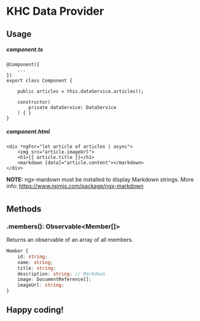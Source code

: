 # **KHC Data Provider**

## **Usage**

##### component.ts

```
@Component({
	...
})
export class Component {

	public articles = this.dataService.articles();

	constructor(
		private dataService: DataService
	) { }
}

```

##### component.html

```
<div *ngFor="let article of articles | async">
	<img src="article.imageUrl">
	<h1>{{ article.title }}</h1>
	<markdown [data]="article.content"></markdown>
</div>
```

**NOTE:** ngx-mardown must be installed to display Markdown strings. 
More info: https://www.npmjs.com/package/ngx-markdown 

#

## **Methods**


### **.members**(): Observable\<Member[]>

Returns an observable of an array of all members.


```ts
Member {
	id: string;
	name: string;
	title: string;
	description: string; // Markdown
	image: DocumentReference[];
	imageUrl: string;
}
```

## Happy coding! 